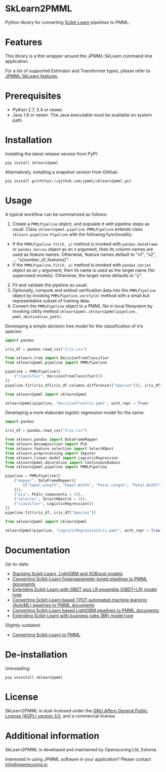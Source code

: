 SkLearn2PMML
============

Python library for converting [Scikit-Learn](https://scikit-learn.org/) pipelines to PMML.

# Features #

This library is a thin wrapper around the JPMML-SkLearn command-line application.

For a list of supported Estimator and Transformer types, please refer to [JPMML-SkLearn features](https://github.com/jpmml/jpmml-sklearn#features).

# Prerequisites #

* Python 2.7, 3.4 or newer.
* Java 1.8 or newer. The Java executable must be available on system path.

# Installation #

Installing the latest release version from PyPI:

```
pip install sklearn2pmml
```

Alternatively, installing a snapshot version from GitHub:

```
pip install git+https://github.com/jpmml/sklearn2pmml.git
```

# Usage #

A typical workflow can be summarized as follows:

1. Create a `PMMLPipeline` object, and populate it with pipeline steps as usual. Class `sklearn2pmml.pipeline.PMMLPipeline` extends class `sklearn.pipeline.Pipeline` with the following functionality:
  * If the `PMMLPipeline.fit(X, y)` method is invoked with `pandas.DataFrame` or `pandas.Series` object as an `X` argument, then its column names are used as feature names. Otherwise, feature names default to "x1", "x2", .., "x{number_of_features}".
  * If the `PMMLPipeline.fit(X, y)` method is invoked with `pandas.Series` object as an `y` argument, then its name is used as the target name (for supervised models). Otherwise, the target name defaults to "y".
2. Fit and validate the pipeline as usual.
3. Optionally, compute and embed verification data into the `PMMLPipeline` object by invoking `PMMLPipeline.verify(X)` method with a small but representative subset of training data.
4. Convert the `PMMLPipeline` object to a PMML file in local filesystem by invoking utility method `sklearn2pmml.sklearn2pmml(pipeline, pmml_destination_path)`.

Developing a simple decision tree model for the classification of iris species:

```python
import pandas

iris_df = pandas.read_csv("Iris.csv")

from sklearn.tree import DecisionTreeClassifier
from sklearn2pmml.pipeline import PMMLPipeline

pipeline = PMMLPipeline([
	("classifier", DecisionTreeClassifier())
])
pipeline.fit(iris_df[iris_df.columns.difference(["Species"])], iris_df["Species"])

from sklearn2pmml import sklearn2pmml

sklearn2pmml(pipeline, "DecisionTreeIris.pmml", with_repr = True)
```

Developing a more elaborate logistic regression model for the same:

```python
import pandas

iris_df = pandas.read_csv("Iris.csv")

from sklearn_pandas import DataFrameMapper
from sklearn.decomposition import PCA
from sklearn.feature_selection import SelectKBest
from sklearn.preprocessing import Imputer
from sklearn.linear_model import LogisticRegression
from sklearn2pmml.decoration import ContinuousDomain
from sklearn2pmml.pipeline import PMMLPipeline

pipeline = PMMLPipeline([
	("mapper", DataFrameMapper([
		(["Sepal.Length", "Sepal.Width", "Petal.Length", "Petal.Width"], [ContinuousDomain(), Imputer()])
	])),
	("pca", PCA(n_components = 3)),
	("selector", SelectKBest(k = 2)),
	("classifier", LogisticRegression())
])
pipeline.fit(iris_df, iris_df["Species"])

from sklearn2pmml import sklearn2pmml

sklearn2pmml(pipeline, "LogisticRegressionIris.pmml", with_repr = True)
```

# Documentation #

Up-to-date:

* [Stacking Scikit-Learn, LightGBM and XGBoost models](https://openscoring.io/blog/2020/01/02/stacking_sklearn_lightgbm_xgboost/)
* [Converting Scikit-Learn hyperparameter-tuned pipelines to PMML documents](https://openscoring.io/blog/2019/12/25/converting_sklearn_gridsearchcv_pipeline_pmml/)
* [Extending Scikit-Learn with GBDT plus LR ensemble (GBDT+LR) model type](https://openscoring.io/blog/2019/06/19/sklearn_gbdt_lr_ensemble/)
* [Converting Scikit-Learn based TPOT automated machine learning (AutoML) pipelines to PMML documents](https://openscoring.io/blog/2019/06/10/converting_sklearn_tpot_pipeline_pmml/)
* [Converting Scikit-Learn based LightGBM pipelines to PMML documents](https://openscoring.io/blog/2019/04/07/converting_sklearn_lightgbm_pipeline_pmml/)
* [Extending Scikit-Learn with business rules (BR) model type](https://openscoring.io/blog/2018/09/17/sklearn_business_rules/)

Slightly outdated:

* [Converting Scikit-Learn to PMML](https://www.slideshare.net/VilluRuusmann/converting-scikitlearn-to-pmml)

# De-installation #

Uninstalling:

```
pip uninstall sklearn2pmml
```

# License #

SkLearn2PMML is dual-licensed under the [GNU Affero General Public License (AGPL) version 3.0](https://www.gnu.org/licenses/agpl-3.0.html), and a commercial license.

# Additional information #

SkLearn2PMML is developed and maintained by Openscoring Ltd, Estonia.

Interested in using JPMML software in your application? Please contact [info@openscoring.io](mailto:info@openscoring.io)

